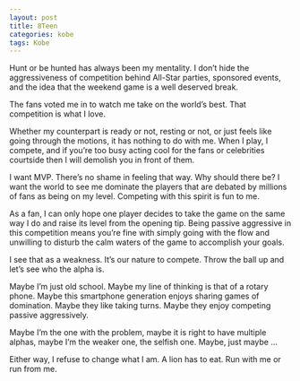 ```yaml
---
layout: post
title: 8Teen
categories: kobe
tags: Kobe
---
```


Hunt or be hunted has always been my mentality. I don’t hide the aggressiveness of competition behind All-Star parties, sponsored events, and the idea that the weekend game is a well deserved break.

The fans voted me in to watch me take on the world’s best. That competition is what I love.

Whether my counterpart is ready or not, resting or not, or just feels like going through the motions, it has nothing to do with me. When I play, I compete, and if you’re too busy acting cool for the fans or celebrities courtside then I will demolish you in front of them.

I want MVP. There’s no shame in feeling that way. Why should there be? I want the world to see me dominate the players that are debated by millions of fans as being on my level. Competing with this spirit is fun to me.

As a fan, I can only hope one player decides to take the game on the same way I do and raise its level from the opening tip. Being passive aggressive in this competition means you’re fine with simply going with the flow and unwilling to disturb the calm waters of the game to accomplish your goals.

I see that as a weakness. It’s our nature to compete. Throw the ball up and let’s see who the alpha is.

Maybe I’m just old school. Maybe my line of thinking is that of a rotary phone. Maybe this smartphone generation enjoys sharing games of domination. Maybe they like taking turns. Maybe they enjoy competing passive aggressively.

Maybe I’m the one with the problem, maybe it is right to have multiple alphas, maybe I’m the weaker one, the selfish one. Maybe, just maybe …

Either way, I refuse to change what I am. A lion has to eat. Run with me or run from me.